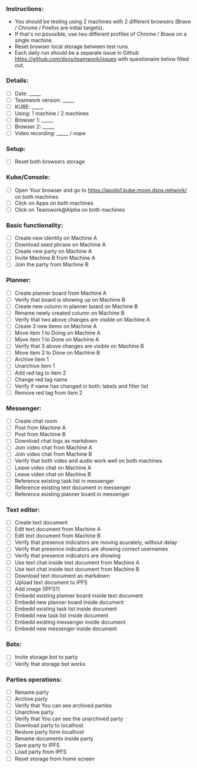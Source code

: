 ### Instructions:
* You should be testing using 2 machines with 2 different browsers (Brave / Chrome / Firefox are initial targets).
* If that's no posssible, use two different profiles of Chrome / Brave on a single machine.
* Reset browser local storage between test runs.
* Each daily run should be a separate issue in Github https://github.com/dxos/teamwork/issues with questionaire below filled out.

### Details:
- [ ] Date: _____
- [ ] Teamwork version: _____
- [ ] KUBE: _____
- [ ] Using: 1 machine / 2 machines
- [ ] Browser 1: _____
- [ ] Browser 2: _____
- [ ] Video recording: _____ / nope

### Setup:
- [ ] Reset both browsers storage

### Kube/Console:
- [ ] Open Your browser and go to https://apollo1.kube.moon.dxos.network/ on both machines 
- [ ] Click on Apps on both machines
- [ ] Click on Teamwork@Alpha on both machines

### Basic functionality:
- [ ] Create new identity on Machine A
- [ ] Download seed phrase on Machine A
- [ ] Create new party on Machine A
- [ ] Invite Machine B from Machine A
- [ ] Join the party from Machine B

### Planner:
- [ ] Create planner board from Machine A
- [ ] Verify that board is showing up on Machine B
- [ ] Create new column in planner board on Machine B
- [ ] Rename newly created column on Machine B
- [ ] Verify that two above changes are visible on Machine A
- [ ] Create 3 new items on Machine A
- [ ] Move item 1 to Doing on Machine A
- [ ] Move item 1 to Done on Machine A
- [ ] Verify that 3 above changes are visible on Machine B
- [ ] Move item 2 to Done on Machine B
- [ ] Archive item 1
- [ ] Unarchive item 1
- [ ] Add red tag to item 2
- [ ] Change red tag name
- [ ] Verify if name has changed in both: labels and filter list
- [ ] Remove red tag from item 2

### Messenger:
- [ ] Create chat room
- [ ] Post from Machine A
- [ ] Post from Machine B
- [ ] Download chat logs as markdown
- [ ] Join video chat from Machine A
- [ ] Join video chat from Machine B
- [ ] Verify that both video and audio work well on both machines
- [ ] Leave video chat on Machine A
- [ ] Leave video chat on Machine B
- [ ] Reference existing task list in messenger
- [ ] Reference existing text document in messenger
- [ ] Reference existing planner board in messenger

### Text editor:
- [ ] Create text document
- [ ] Edit text document from Machine A
- [ ] Edit text document from Machine B
- [ ] Verify that presence indicators are moving acurately, without delay
- [ ] Verify that presence indicators are showing correct usernames 
- [ ] Verify that presence indicators are showing 
- [ ] Use text chat inside text document from Machine A
- [ ] Use text chat inside text document from Machine B
- [ ] Download text document as markdown
- [ ] Upload text document to IPFS
- [ ] Add image (IPFS?)
- [ ] Embedd existing planner board inside text document
- [ ] Embedd new planner board inside document
- [ ] Embedd existing task list inside document
- [ ] Embedd new task list inside document 
- [ ] Embedd existing messenger inside document
- [ ] Embedd new messenger inside document

### Bots:
- [ ] Invite storage bot to party
- [ ] Verify that storage bot works

### Parties operations:
- [ ] Rename party
- [ ] Archive party
- [ ] Verify that You can see archived parties
- [ ] Unarchive party
- [ ] Verify that You can see the unarchived party
- [ ] Download party to localhost
- [ ] Restore party form localhost
- [ ] Rename documents inside party
- [ ] Save party to IPFS
- [ ] Load party from IPFS
- [ ] Reset storage from home screen

